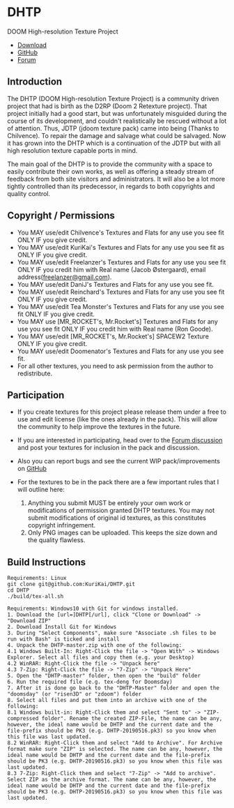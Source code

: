 # DHTP

DOOM High-resolution Texture Project
* [Download](http://dhtp.hiriwa.com/)
* [GitHub](https://github.com/KuriKai/DHTP/)
* [Forum](http://dengine.net/forums/viewtopic.php?f=3&t=875#topic)


## Introduction

The DHTP (DOOM High-resolution Texture Project) is a community driven project that had is birth as the D2RP (Doom 2 Retexture project). That project initially had a good start, but was unfortunately misguided during the course of its development, and couldn't realistically be rescued without a lot of attention. Thus, JDTP (jdoom texture pack) came into being (Thanks to Chilvence). To repair the damage and salvage what could be salvaged.
Now it has grown into the DHTP which is a continuation of the JDTP but with all high resolution texture capable ports in mind.

The main goal of the DHTP is to provide the community with a space to easily contribute their own works, as well as offering a steady stream of feedback from both site visitors and administrators. It will also be a lot more tightly controlled than its predecessor, in regards to both copyrights and quality control.



## Copyright / Permissions

* You MAY use/edit Chilvence's Textures and Flats for any use you see fit ONLY IF you give credit.
* You MAY use/edit KuriKai's Textures and Flats for any use you see fit as ONLY IF you give credit.
* You MAY use/edit Freelanzer's Textures and Flats for any use you see fit ONLY IF you credit him with Real name (Jacob Østergaard), email address(freelanzer@gmail.com).
* You MAY use/edit DaniJ's Textures and Flats for any use you see fit.
* You MAY use/edit Reinchard's Textures and Flats for any use you see fit ONLY IF you give credit.
* You MAY use/edit Tea Monster's Textures and Flats for any use you see fit ONLY IF you give credit.
* You MAY use [MR_ROCKET's, Mr.Rocket's] Textures and Flats for any use you see fit ONLY IF you credit him with Real name (Ron Goode).
* You MAY use/edit [MR_ROCKET's, Mr.Rocket's] SPACEW2 Texture ONLY IF you give credit.
* You MAY use/edit Doomenator's Textures and Flats for any use you see fit.
* For all other textures, you need to ask permission from the author to redistribute.



## Participation

* If you create textures for this project please release them under a free to use and edit license (like the ones already in the pack). This will allow the community to help improve the textures in the future.

* If you are interested in participating, head over to the [Forum discussion](http://dengine.net/forums/viewtopic.php?f=3&t=875#topic) and post your textures for inclusion in the pack and discussion.

* Also you can report bugs and see the current WIP pack/improvements on [GitHub](https://github.com/KuriKai/DHTP/)

* For the textures to be in the pack there are a few important rules that I will outline here:
  1) Anything you submit MUST be entirely your own work or modifications of permission granted DHTP textures. You may not submit modifications of original id textures, as this constitutes copyright infringement.
  2) Only PNG images can be uploaded. This keeps the size down and the quality flawless.


## Build Instructions

```
Requirements: Linux
git clone git@github.com:KuriKai/DHTP.git
cd DHTP
./build/tex-all.sh

Requirements: Windows10 with Git for windows installed.
1. Download the [url=]DHTP[/url], click "Clone or Download" -> "Download ZIP"
2. Download Install Git for Windows
3. During "Select Components", make sure "Associate .sh files to be run with Bash" is ticked and install
4. Unpack the DHTP-master.zip with one of the following:
4.1 Windows Built-In: Right-Click the file -> "Open With" -> Windows Explorer. Select all files and copy them (e.g. your Desktop)
4.2 WinRAR: Right-Click the file -> "Unpack here"
4.3 7-Zip: Right-Click the file -> "7-Zip" -> "Unpack Here"
5. Open the "DHTP-master" folder, then open the "build" folder
6. Run the required file (e.g. tex-deng for Doomsday)
7. After it is done go back to the "DHTP-Master" folder and open the "doomsday" (or "risen3D" or "zdoom") folder
8. Select all files and put them into an archive with one of the following:
8.1 Windows built-in: Right-Click them and select "Sent to" -> "ZIP-compressed folder". Rename the created ZIP-File, the name can be any, however, the ideal name would be DHTP and the current date and the file-prefix should be PK3 (e.g. DHTP-20190516.pk3) so you know when this file was last updated.
8.2 WinRAR: Right-Click them and select "Add to Archive". For Archive format make sure "ZIP" is selected. The name can be any, however, the ideal name would be DHTP and the current date and the file-prefix should be PK3 (e.g. DHTP-20190516.pk3) so you know when this file was last updated.
8.3 7-Zip: Right-Click them and select "7-Zip" -> "Add to archive". Select ZIP as the archive format. The name can be any, however, the ideal name would be DHTP and the current date and the file-prefix should be PK3 (e.g. DHTP-20190516.pk3) so you know when this file was last updated. 

```

